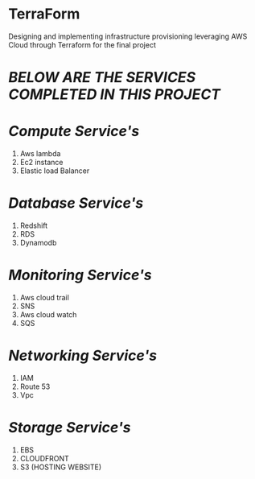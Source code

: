 # TerraForm
Designing and implementing infrastructure provisioning leveraging AWS Cloud through Terraform for the final project

# *BELOW ARE THE SERVICES COMPLETED IN THIS PROJECT*

# *Compute Service's*
1. Aws lambda
2. Ec2 instance 
3. Elastic load Balancer 
# *Database Service's*
1. Redshift 
2. RDS 
3. Dynamodb 
# *Monitoring Service's*
1. Aws cloud trail 
2. SNS 
3. Aws cloud watch 
4. SQS 
# *Networking Service's*
1. IAM
2. Route 53 
3. Vpc 
# *Storage Service's*
1. EBS
2. CLOUDFRONT
3. S3 (HOSTING WEBSITE)

